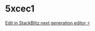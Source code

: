 # 5xcec1

[Edit in StackBlitz next generation editor ⚡️](https://stackblitz.com/~/github.com/Regina117/5xcec1)